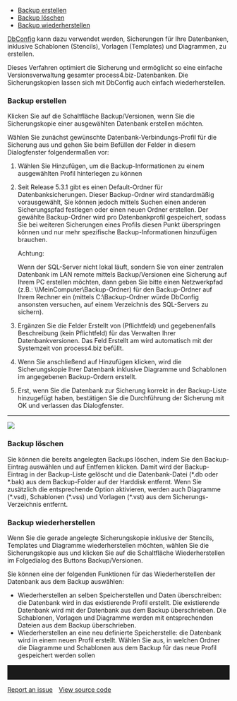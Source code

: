 -   [Backup erstellen](#BackupvonDatenbanken-Backuperstellen)
-   [Backup löschen](#BackupvonDatenbanken-Backuplöschen)
-   [Backup
    wiederherstellen](#BackupvonDatenbanken-Backupwiederherstellen)
    

[DbConfig](dbconfig-verwalten-von-datenbanken) kann dazu verwendet
werden, Sicherungen für Ihre Datenbanken, inklusive Schablonen
(Stencils), Vorlagen (Templates) und Diagrammen, zu erstellen.

Dieses Verfahren optimiert die Sicherung und ermöglicht so eine einfache
Versionsverwaltung gesamter process4.biz-Datenbanken. Die
Sicherungskopien lassen sich mit DbConfig auch einfach wiederherstellen.

### Backup erstellen

Klicken Sie auf die Schaltfläche Backup/Versionen, wenn Sie die
Sicherungskopie einer ausgewählten Datenbank erstellen möchten.

Wählen Sie zunächst gewünschte Datenbank-Verbindungs-Profil für die
Sicherung aus und gehen Sie beim Befüllen der Felder in diesem
Dialogfenster folgendermaßen vor:

1.  Wählen Sie Hinzufügen, um die Backup-Informationen zu einem
    ausgewählten Profil hinterlegen zu können
2.  Seit Release 5.3.1 gibt es einen Default-Ordner für
    Datenbanksicherungen. Dieser Backup-Ordner wird standardmäßig
    vorausgewählt, Sie können jedoch mittels Suchen einen anderen
    Sicherungspfad festlegen oder einen neuen Ordner erstellen. Der
    gewählte Backup-Ordner wird pro Datenbankprofil gespeichert, sodass
    Sie bei weiteren Sicherungen eines Profils diesen Punkt überspringen
    können und nur mehr spezifische Backup-Informationen hinzufügen
    brauchen.

    <div class="warning"> 
    Achtung:

    Wenn der SQL-Server nicht lokal läuft, sondern Sie von einer
    zentralen Datenbank im LAN remote mittels Backup/Versionen eine
    Sicherung auf Ihrem PC erstellen möchten, dann geben Sie bitte einen
    Netzwerkpfad (z.B.: \\\\MeinComputer\\Backup-Ordner) für den
    Backup-Ordner auf Ihrem Rechner ein (mittels C:\\Backup-Ordner würde
    DbConfig ansonsten versuchen, auf einem Verzeichnis des SQL-Servers
    zu sichern).
    </div> 

3.  Ergänzen Sie die Felder Erstellt von (Pflichtfeld) und
    gegebenenfalls Beschreibung (kein Pflichtfeld) für das Verwalten
    Ihrer Datenbankversionen. Das Feld Erstellt am wird automatisch mit
    der Systemzeit von process4.biz befüllt.

4.  Wenn Sie anschließend auf Hinzufügen klicken, wird die
    Sicherungskopie Ihrer Datenbank inklusive Diagramme und Schablonen
    im angegebenen Backup-Ordern erstellt.

5.  Erst, wenn Sie die Datenbank zur Sicherung korrekt in der
    Backup-Liste hinzugefügt haben, bestätigen Sie die Durchführung der
    Sicherung mit OK und verlassen das Dialogfenster.


------------------------------------------------------------------------

![](//images.ctfassets.net/utx1h0gfm1om/YRDHZflEyYcCWwcwSuKcw/7677d50f528c006dc74dbce929d291e9/1017702.png)

### Backup löschen

Sie können die bereits angelegten Backups löschen, indem Sie den
Backup-Eintrag auswählen und auf Entfernen klicken. Damit wird der
Backup-Eintrag in der Backup-Liste gelöscht und die Datenbank-Datei
(\*.db oder \*.bak) aus dem Backup-Folder auf der Harddisk entfernt.
Wenn Sie zusätzlich die entsprechende Option aktivieren, werden auch
Diagramme (\*.vsd), Schablonen (\*.vss) und Vorlagen (\*.vst) aus dem
Sicherungs-Verzeichnis entfernt.

### Backup wiederherstellen

Wenn Sie die gerade angelegte Sicherungskopie inklusive der Stencils,
Templates und Diagramme wiederherstellen möchten, wählen Sie die
Sicherungskopie aus und klicken Sie auf die Schaltfläche
Wiederherstellen im Folgedialog des Buttons Backup/Versionen.

Sie können eine der folgenden Funktionen für das Wiederherstellen der
Datenbank aus dem Backup auswählen:

-   Wiederherstellen an selben Speicherstellen und Daten überschreiben:
    die Datenbank wird in das existierende Profil erstellt. Die
    existierende Datenbank wird mit der Datenbank aus dem Backup
    überschrieben. Die Schablonen, Vorlagen und Diagramme werden mit
    entsprechenden Dateien aus dem Backup überschrieben.
-   Wiederherstellen an eine neu definierte Speicherstelle: die
    Datenbank wird in einem neuen Profil erstellt. Wählen Sie aus, in
    welchen Ordner die Diagramme und Schablonen aus dem Backup für das
    neue Profil gespeichert werden sollen


<hr style="padding-top:2rem" />
<a href="https://github.com/process4/docs/issues" target="_blank" class="bgw btn btn-primary btn-lg shadow-sm">Report an issue</a>
<a href="https://github.com/process4/docs" target="_blank" class="bgw btn btn-primary btn-lg shadow-sm" style="margin-left:10px;">View source code</a>